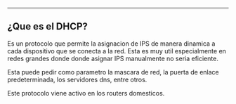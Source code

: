 
---
## ¿Que es el DHCP?

Es un protocolo que permite la asignacion de IPS de manera dinamica a cada dispositivo que se conecta a la red. Esta es muy util especialmente en redes grandes donde donde asignar IPS manualmente no seria eficiente.

Esta puede pedir como parametro la mascara de red, la puerta de enlace predeterminada, los servidores dns, entre otros.

Este protocolo viene activo en los routers domesticos.

